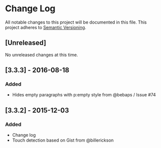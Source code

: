 # Change Log
All notable changes to this project will be documented in this file.
This project adheres to [Semantic Versioning](http://semver.org/).

## [Unreleased]
No unreleased changes at this time.

## [3.3.3] - 2016-08-18
### Added
- Hides empty paragraphs with p:empty style from @bebaps / Issue #74

## [3.3.2] - 2015-12-03
### Added
- Change log
- Touch detection based on Gist from @billerickson
